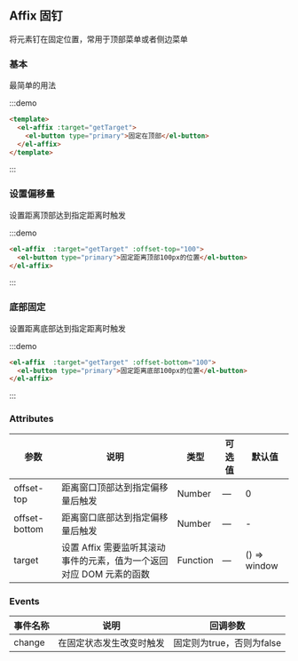 <script>
  export default {
    methods: {
      getTarget() {
        const el = window.document.getElementsByClassName('page-component__scroll el-scrollbar')[0].children[0];
        return el;
      }
    }
  }
</script>

## Affix 固钉

将元素钉在固定位置，常用于顶部菜单或者侧边菜单

### 基本

最简单的用法

:::demo
```html
<template>
  <el-affix :target="getTarget">
    <el-button type="primary">固定在顶部</el-button>
  </el-affix>
</template>
```
:::

### 设置偏移量

设置距离顶部达到指定距离时触发

:::demo
```html
<el-affix  :target="getTarget" :offset-top="100">
  <el-button type="primary">固定距离顶部100px的位置</el-button>
</el-affix>
```
:::

### 底部固定

设置距离底部达到指定距离时触发

:::demo
```html
<el-affix  :target="getTarget" :offset-bottom="100">
  <el-button type="primary">固定距离底部100px的位置</el-button>
</el-affix>
```
:::


### Attributes

| 参数        | 说明           | 类型               | 可选值 | 默认值       |
|------------|----------------|--------------------|--------|--------------|
| offset-top    | 距离窗口顶部达到指定偏移量后触发    | Number |  —  |    0     |
| offset-bottom | 距离窗口底部达到指定偏移量后触发    | Number |  —  |    -     |
| target        | 设置 Affix 需要监听其滚动事件的元素，值为一个返回对应 DOM 元素的函数 | Function |  —  | () => window |


### Events
| 事件名称 | 说明 | 回调参数 |
|----------|--------|----------|
| change | 在固定状态发生改变时触发   | 固定则为true，否则为false |
